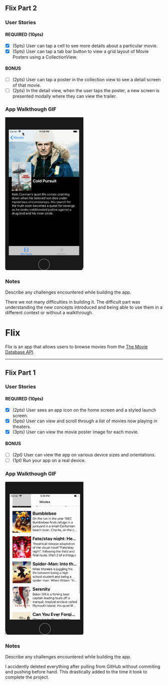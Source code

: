 ## Flix Part 2

### User Stories

#### REQUIRED (10pts)
- [X] (5pts) User can tap a cell to see more details about a particular movie.
- [X] (5pts) User can tap a tab bar button to view a grid layout of Movie Posters using a CollectionView.

#### BONUS
- [ ] (2pts) User can tap a poster in the collection view to see a detail screen of that movie.
- [ ] (2pts) In the detail view, when the user taps the poster, a new screen is presented modally where they can view the trailer.

### App Walkthough GIF

<img src="https://github.com/markzcheng/flixster/blob/master/flixsterparttwo.gif" width=250><br>

### Notes
Describe any challenges encountered while building the app.

There we not many difficulties in building it. The difficult part was understanding the new concepts introduced and being able to use them in a different context or without a walkthrough.

# Flix

Flix is an app that allows users to browse movies from the [The Movie Database API](http://docs.themoviedb.apiary.io/#).

---

## Flix Part 1

### User Stories

#### REQUIRED (10pts)
- [X] (2pts) User sees an app icon on the home screen and a styled launch screen.
- [X] (5pts) User can view and scroll through a list of movies now playing in theaters.
- [X] (3pts) User can view the movie poster image for each movie.

#### BONUS
- [ ] (2pt) User can view the app on various device sizes and orientations.
- [ ] (1pt) Run your app on a real device.

### App Walkthough GIF

<img src="https://github.com/markzcheng/flixster/blob/master/flixster/demo.gif" width=250><br>

### Notes
Describe any challenges encountered while building the app.

I accidently deleted everything after pulling from GitHub without commiting and pushing before hand. This drastically added to the time it took to complete the project.
